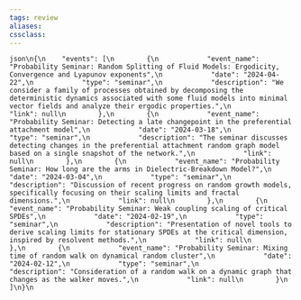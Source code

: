 ```yaml
---
tags: review
aliases:
cssclass:
---
```

 
```json\n{\n    "events": [\n        {\n            "event_name": "Probability Seminar: Random Splitting of Fluid Models: Ergodicity, Convergence and Lyapunov exponents",\n            "date": "2024-04-22",\n            "type": "seminar",\n            "description": "We consider a family of processes obtained by decomposing the deterministic dynamics associated with some fluid models into minimal vector fields and analyze their ergodic properties.",\n            "link": null\n        },\n        {\n            "event_name": "Probability Seminar: Detecting a late changepoint in the preferential attachment model",\n            "date": "2024-03-18",\n            "type": "seminar",\n            "description": "The seminar discusses detecting changes in the preferential attachment random graph model based on a single snapshot of the network.",\n            "link": null\n        },\n        {\n            "event_name": "Probability Seminar: How long are the arms in Dielectric-Breakdown Model?",\n            "date": "2024-03-04",\n            "type": "seminar",\n            "description": "Discussion of recent progress on random growth models, specifically focusing on their scaling limits and fractal dimensions.",\n            "link": null\n        },\n        {\n            "event_name": "Probability Seminar: Weak coupling scaling of critical SPDEs",\n            "date": "2024-02-19",\n            "type": "seminar",\n            "description": "Presentation of novel tools to derive scaling limits for stationary SPDEs at the critical dimension, inspired by resolvent methods.",\n            "link": null\n        },\n        {\n            "event_name": "Probability Seminar: Mixing time of random walk on dynamical random cluster",\n            "date": "2024-02-12",\n            "type": "seminar",\n            "description": "Consideration of a random walk on a dynamic graph that changes as the walker moves.",\n            "link": null\n        }\n    ]\n}\n```